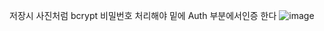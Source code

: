 저장시 
사진처럼 bcrypt 비밀번호 처리해야 밑에 Auth 부분에서인증 한다
![image](https://user-images.githubusercontent.com/85022962/222859718-563a65c8-2116-4492-a2e8-9410099f5990.png)

